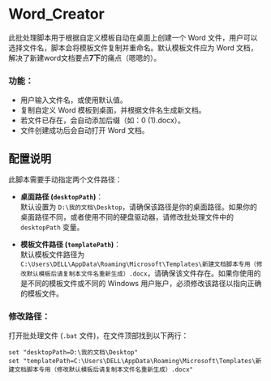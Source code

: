 # Word_Creator
此批处理脚本用于根据自定义模板自动在桌面上创建一个 Word 文件，用户可以选择文件名，脚本会将模板文件复制并重命名。默认模板文件应为 Word 文档，解决了新建word文档要点**7下**的痛点（嗯嗯的）。

### 功能：
- 用户输入文件名，或使用默认值。
- 复制自定义 Word 模板到桌面，并根据文件名生成新文档。
- 若文件已存在，会自动添加后缀（如：0 (1).docx）。
- 文件创建成功后会自动打开 Word 文档。

## 配置说明
此脚本需要手动指定两个文件路径：

- **桌面路径 (`desktopPath`)**：  
  默认设置为 `D:\我的文档\Desktop`，请确保该路径是你的桌面路径。如果你的桌面路径不同，或者使用不同的硬盘驱动器，请修改批处理文件中的 `desktopPath` 变量。

- **模板文件路径 (`templatePath`)**：  
  默认模板文件路径为 `C:\Users\DELL\AppData\Roaming\Microsoft\Templates\新建文档脚本专用（修改默认模板后请复制本文件名重新生成）.docx`，请确保该文件存在。如果你使用的是不同的模板文件或不同的 Windows 用户账户，必须修改该路径以指向正确的模板文件。

### 修改路径：
打开批处理文件 (`.bat` 文件)，在文件顶部找到以下两行：

```batch
set "desktopPath=D:\我的文档\Desktop"
set "templatePath=C:\Users\DELL\AppData\Roaming\Microsoft\Templates\新建文档脚本专用（修改默认模板后请复制本文件名重新生成）.docx"
